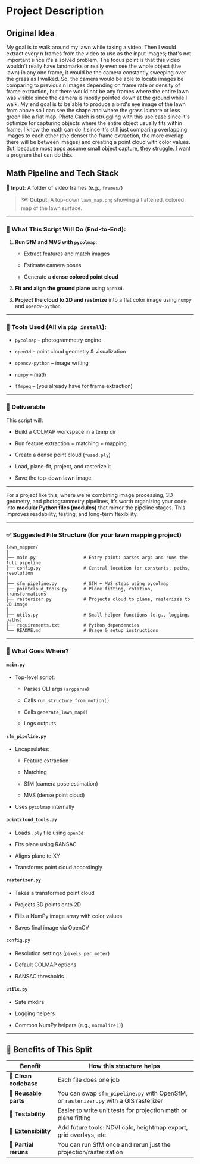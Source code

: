# Project Description

## Original Idea

My goal is to walk around my lawn while taking a video. Then I would extract every n frames from the video to use as the input images; that's not important since it's a solved problem. The focus point is that this video wouldn't really have landmarks or really even see the whole object (the lawn) in any one frame, it would be the camera constantly sweeping over the grass as I walked. So, the camera would be able to locate images be comparing to previous n images depending on frame rate or density of frame extraction, but there would not be any frames where the entire lawn was visible since the camera is mostly pointed down at the ground while I walk. My end goal is to be able to produce a bird's eye image of the lawn from above so I can see the shape and where the grass is more or less green like a flat map. Photo Catch is struggling with this use case since it's optimize for capturing objects where the entire object usually fits within frame. I know the math can do it since it's still just comparing overlapping images to each other (the denser the frame extraction, the more overlap there will be between images) and creating a point cloud with color values. But, because most apps assume small object capture, they struggle. I want a program that can do this.

## Math Pipeline and Tech Stack

 📂 **Input**: A folder of video frames (e.g., `frames/`)  
> 🗺️ **Output**: A top-down `lawn_map.png` showing a flattened, colored map of the lawn surface.

* * *

### 🧠 What This Script Will Do (End-to-End):


1.  **Run SfM and MVS with `pycolmap`**:
    
    *   Extract features and match images
        
    *   Estimate camera poses
        
    *   Generate a **dense colored point cloud**
        
2.  **Fit and align the ground plane** using `open3d`.
    
3.  **Project the cloud to 2D and rasterize** into a flat color image using `numpy` and `opencv-python`.
    

* * *

### 🐍 Tools Used (All via `pip install`):


*   `pycolmap` – photogrammetry engine
    
*   `open3d` – point cloud geometry & visualization
    
*   `opencv-python` – image writing
    
*   `numpy` – math
    
*   `ffmpeg` – (you already have for frame extraction)
    

* * *

### 🧱 Deliverable


This script will:

*   Build a COLMAP workspace in a temp dir
    
*   Run feature extraction + matching + mapping
    
*   Create a dense point cloud (`fused.ply`)
    
*   Load, plane-fit, project, and rasterize it
    
*   Save the top-down lawn image
    

---


For a project like this, where we're combining image processing, 3D geometry, and photogrammetry pipelines, it’s worth organizing your code into **modular Python files (modules)** that mirror the pipeline stages. This improves readability, testing, and long-term flexibility.

* * *

### ✅ Suggested File Structure (for your lawn mapping project)

    lawn_mapper/
    │
    ├── main.py                  # Entry point: parses args and runs the full pipeline
    ├── config.py                # Central location for constants, paths, resolution
    │
    ├── sfm_pipeline.py          # SfM + MVS steps using pycolmap
    ├── pointcloud_tools.py      # Plane fitting, rotation, transformations
    ├── rasterizer.py            # Projects cloud to plane, rasterizes to 2D image
    │
    ├── utils.py                 # Small helper functions (e.g., logging, paths)
    ├── requirements.txt         # Python dependencies
    └── README.md                # Usage & setup instructions
    

* * *

### 🧠 What Goes Where?

#### `main.py`

*   Top-level script:
    
    *   Parses CLI args (`argparse`)
        
    *   Calls `run_structure_from_motion()`
        
    *   Calls `generate_lawn_map()`
        
    *   Logs outputs
        

#### `sfm_pipeline.py`

*   Encapsulates:
    
    *   Feature extraction
        
    *   Matching
        
    *   SfM (camera pose estimation)
        
    *   MVS (dense point cloud)
        
*   Uses `pycolmap` internally
    

#### `pointcloud_tools.py`

*   Loads `.ply` file using `open3d`
    
*   Fits plane using RANSAC
    
*   Aligns plane to XY
    
*   Transforms point cloud accordingly
    

#### `rasterizer.py`

*   Takes a transformed point cloud
    
*   Projects 3D points onto 2D
    
*   Fills a NumPy image array with color values
    
*   Saves final image via OpenCV
    

#### `config.py`

*   Resolution settings (`pixels_per_meter`)
    
*   Default COLMAP options
    
*   RANSAC thresholds
    

#### `utils.py`

*   Safe mkdirs
    
*   Logging helpers
    
*   Common NumPy helpers (e.g., `normalize()`)
    

* * *

🧪 Benefits of This Split
-------------------------

| Benefit | How this structure helps |
| --- | --- |
| 🧼 **Clean codebase** | Each file does one job |
| 🔁 **Reusable parts** | You can swap `sfm_pipeline.py` with OpenSfM, or `rasterizer.py` with a GIS rasterizer |
| 🧪 **Testability** | Easier to write unit tests for projection math or plane fitting |
| 🧰 **Extensibility** | Add future tools: NDVI calc, heightmap export, grid overlays, etc. |
| 🔄 **Partial reruns** | You can run SfM once and rerun just the projection/rasterization |
